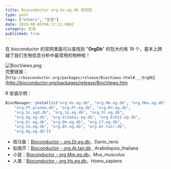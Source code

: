 ```yaml
---
title: Bioconductor org.Xx.eg.db 系列包
type: post
tags: ["others", "生信"]
date: 2019-08-05T06:17:11.000Z
category: 生信
published: true
---
```


在 bioconductor 的官网里面可以查找到 "**OrgDb**" 的包大约有 19 个，基本上跨越了我们生物信息分析中最常用的物种啦！

![BiocViews.png](https://qiniu.bioinit.com/yuque/0/2019/png/126032/1565144319223-0467d823-adee-4884-8b50-ddea793b0a07.png#align=left&display=inline&height=887&name=BiocViews.png&originHeight=887&originWidth=634&size=86638&status=done&width=634)<br />完整链接：[`http://bioconductor.org/packages/release/BiocViews.html#___OrgDb`](http://bioconductor.org/packages/release/BiocViews.htm

R 安装示例：
```r
BiocManager::install(c("org.Hs.eg.db", "org.Mm.eg.db", "org.Mmu.eg.db", 
	"org.Pf.plasmo.db", "org.Pt.eg.db", "org.Rn.eg.db", 
    "org.Sc.sgd.db", "org.Ss.eg.db", "org.Xl.eg.db", 
    "org.Gg.eg.db", "org.EcSakai.eg.db", "org.EcK12.eg.db", 
    "org.Dr.eg.db", "org.Dm.eg.db", "org.Cf.eg.db", 
    "org.Ce.eg.db", "org.Bt.eg.db", "org.At.tair.db", 
    "org.Ag.eg.db"))
```

- 斑马鱼：[Bioconductor - org.Dr.eg.db](http://www.bioconductor.org/packages/release/data/annotation/html/org.Dr.eg.db.html)，Danio_rerio
- 拟南芥：[Bioconductor - org.At.tair.db](http://www.bioconductor.org/packages/release/data/annotation/html/org.At.tair.db.html) , Arabidopsis_thaliana
- 小鼠：[Bioconductor - org.Mm.eg.db](http://www.bioconductor.org/packages/release/data/annotation/html/org.Mm.eg.db.html)，Mus_musculus 
- 人类：[Bioconductor - org.Hs.eg.db](http://www.bioconductor.org/packages/release/data/annotation/html/org.Hs.eg.db.html)，Homo_sapiens
